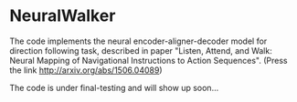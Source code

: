 # NeuralWalker

The code implements the neural encoder-aligner-decoder model for direction following task, described in paper "Listen, Attend, and Walk: Neural Mapping of Navigational Instructions to Action Sequences". (Press the link http://arxiv.org/abs/1506.04089)

The code is under final-testing and will show up soon...
